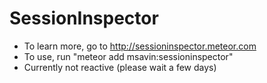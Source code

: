 # SessionInspector
 - To learn more, go to http://sessioninspector.meteor.com
 - To use, run "meteor add msavin:sessioninspector"
 - Currently not reactive (please wait a few days)
